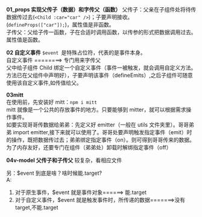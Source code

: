 **01_props 实现父传子（数据）和字传父（函数）**
父传子：父亲在子组件处将待传数据传过去(`<Child :car="car" />`)；子要声明接收。(`defineProps(["car"]);`)，属性值是非函数。  
子传父：父给子传一函数，子在合适时调用函数，以传参的形式把数据调用过去。属性值是函数。

**02 自定义事件**
`$event `是特殊占位符，代表的是事件本身。  
自定义事件 ========> 专门用来字传父  
父中给子组件 Child 绑定一个自定义事件（事件一被触发，就会调用自定义方法。方法已在父组件中声明好），子要声明该事件（defineEmits）,之后子组件可随意使用该自定义事件,如传值给父。

**03mitt**  
在使用前，先安装好 mitt：`npm i mitt`  
mitt 就像是一个公共的存放事件的地方。只要能够到 mitter，就可以根据需求操作事件。  
如要实现哥哥传数据给弟弟：先定义好 emitter（一般在 utils 文件夹里）。哥哥弟弟 import emitter,接下来就可以使用了。哥哥处要声明触发指定事件（emit）时的操作，既把数据传过去；弟弟绑定指定事件（on）。则可得到哥哥传来的数据。为了内存友好，还要专门在组件（弟弟处）卸载时解绑指定事件（off）

**04v-model 父传子和子传父**
较复杂，看相应文件

另：$event 到底是啥？啥时候能.target?  
A:

1. 对于原生事件，$event 就是事件对象======> 能.target
2. 对于自定义事件，$event 就是触发事件时，所传递的数据=======>没有 target,不能.target
